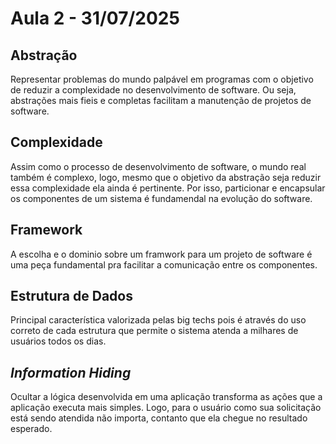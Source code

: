 # Aula 2 - 31/07/2025

## Abstração
Representar problemas do mundo palpável em programas com o objetivo de reduzir a complexidade no desenvolvimento de software. Ou seja, abstrações mais fieis e completas facilitam a manutenção de projetos de software.

## Complexidade
Assim como o processo de desenvolvimento de software, o mundo real também é complexo, logo, mesmo que o objetivo da abstração seja reduzir essa complexidade ela ainda é pertinente. Por isso, particionar e encapsular os componentes de um sistema é fundamendal na evolução do software.

## Framework
A escolha e o dominio sobre um framwork para um projeto de software é uma peça fundamental pra facilitar a comunicação entre os componentes.

## Estrutura de Dados
Principal característica valorizada pelas big techs pois é através do uso correto de cada estrutura que permite o sistema atenda a milhares de usuários todos os dias.

## _Information Hiding_
Ocultar a lógica desenvolvida em uma aplicação transforma as ações que a aplicação executa mais simples. Logo, para o usuário como sua solicitação está sendo atendida não importa, contanto que ela chegue no resultado esperado.